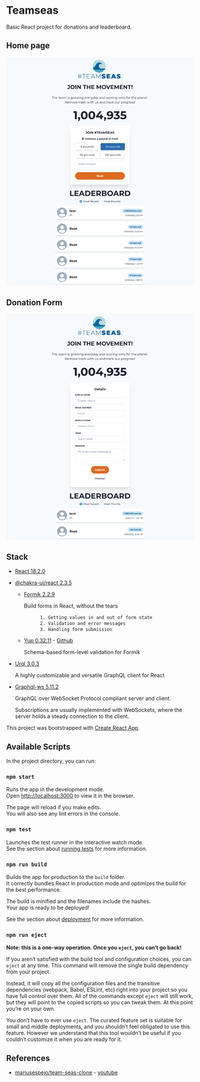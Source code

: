 # Teamseas

Basic React project for donations and leaderboard.

## Home page

![List](./images/teamseas-ui-main.png)

## Donation Form

![List](./images/teamseas-ui-details.png)

## Stack

* [React 18.2.0](https://reactjs.org/)
* [@chakra-ui/react 2.3.5](https://chakra-ui.com/getting-started)
    * [Formik 2.2.9](https://formik.org/)

        Build forms in React, without the tears

                1. Getting values in and out of form state
                2. Validation and error messages
                3. Handling form submission
    * [Yup 0.32.11](https://formik.org/docs/guides/validation) - [Github](https://github.com/jquense/yup)
        
        Schema-based form-level validation for Formik
* [Urql 3.0.3](https://formidable.com/open-source/urql/)
    
    A highly customizable and versatile GraphQL client for React
* [Graphql-ws 5.11.2](https://github.com/enisdenjo/graphql-ws)
    
    GraphQL over WebSocket Protocol compliant server and client.
    
    Subscriptions are usually implemented with WebSockets, where the server holds a steady connection to the client.


This project was bootstrapped with
[Create React App](https://github.com/facebook/create-react-app).

## Available Scripts

In the project directory, you can run:

### `npm start`

Runs the app in the development mode.<br /> Open
[http://localhost:3000](http://localhost:3000) to view it in the browser.

The page will reload if you make edits.<br /> You will also see any lint errors
in the console.

### `npm test`

Launches the test runner in the interactive watch mode.<br /> See the section
about
[running tests](https://facebook.github.io/create-react-app/docs/running-tests)
for more information.

### `npm run build`

Builds the app for production to the `build` folder.<br /> It correctly bundles
React in production mode and optimizes the build for the best performance.

The build is minified and the filenames include the hashes.<br /> Your app is
ready to be deployed!

See the section about
[deployment](https://facebook.github.io/create-react-app/docs/deployment) for
more information.

### `npm run eject`

**Note: this is a one-way operation. Once you `eject`, you can’t go back!**

If you aren’t satisfied with the build tool and configuration choices, you can
`eject` at any time. This command will remove the single build dependency from
your project.

Instead, it will copy all the configuration files and the transitive
dependencies (webpack, Babel, ESLint, etc) right into your project so you have
full control over them. All of the commands except `eject` will still work, but
they will point to the copied scripts so you can tweak them. At this point
you’re on your own.

You don’t have to ever use `eject`. The curated feature set is suitable for
small and middle deployments, and you shouldn’t feel obligated to use this
feature. However we understand that this tool wouldn’t be useful if you couldn’t
customize it when you are ready for it.

## References

* [mariusespejo/team-seas-clone](https://github.com/mariusespejo/team-seas-clone) - [youtube](https://www.youtube.com/watch?v=lddaR8Y-gko)